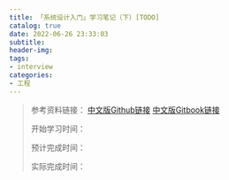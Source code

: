```yaml
---
title: 「系统设计入门」学习笔记（下）[TODO]
catalog: true
date: 2022-06-26 23:33:03
subtitle:
header-img:
tags:
- interview
categories:
- 工程
---
```


> 参考资料链接：
> [中文版Github链接](https://github.com/donnemartin/system-design-primer/blob/master/README-zh-Hans.md) 
> [中文版Gitbook链接](https://wizardforcel.gitbooks.io/system-design-primer/content/)
> 
> 开始学习时间：
> 
> 预计完成时间：
> 
> 实际完成时间：